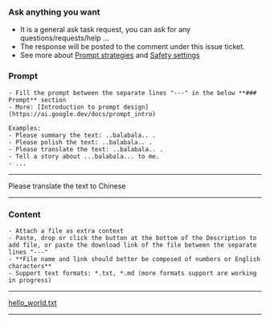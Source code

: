 <!-- Please fill the below task information as follows -->
<!-- Do not remove any text of this Description template, just fill items -->

<!--
### Setting

Here is the generation configuration and safety setting about Gemini, you can modify them according to your needs.
- [Safety settings](https://ai.google.dev/docs/safety_setting_gemini)

-------------------------------------------------------------------------------
	{
	  "model_name": "gemini-pro",
	  "generation_configuration":
	  {
	    "temperature": 0.9,
	    "top_p": 1.0,
	    "top_k": 1,
	    "max_output_tokens": 2048
	  },
	  "safety_setting":
	  {
	    "harassment": "BLOCK_MEDIUM_AND_ABOVE",
	    "hate_speech": "BLOCK_MEDIUM_AND_ABOVE",
	    "sexually_explicit": "BLOCK_MEDIUM_AND_ABOVE",
	    "dangerous_content": "BLOCK_MEDIUM_AND_ABOVE"
	  }
	}
-------------------------------------------------------------------------------
-->

### Ask anything you want

- It is a general ask task request, you can ask for any questions/requests/help ...
- The response will be posted to the comment under this issue ticket.
- See more about [Prompt strategies](https://ai.google.dev/docs/prompt_best_practices#experiment-with-different-parameter-values) and [Safety settings](https://ai.google.dev/docs/safety_setting_gemini)

### Prompt

	- Fill the prompt between the separate lines "---" in the below **### Prompt** section
	- More: [Introduction to prompt design](https://ai.google.dev/docs/prompt_intro)

    Examples:
    - Please summary the text: ..balabala.. .
    - Please polish the text: ..balabala.. .
    - Please translate the text: ..balabala.. .
    - Tell a story about ...balabala... to me.
    - ...
-------------------------------------------------------------------------------

Please translate the text to Chinese

-------------------------------------------------------------------------------

### Content

    - Attach a file as extra context
    - Paste, drop or click the button at the bottom of the Description to add file, or paste the download link of the file between the separate lines "---"
    - **File name and link should better be composed of numbers or English characters**
    - Support text formats: *.txt, *.md (more formats support are working in progress)

-------------------------------------------------------------------------------

[hello_world.txt](https://raw.githubusercontent.com/xwnb/GitGeminiHub/main/samples/hello_world.txt)

-------------------------------------------------------------------------------